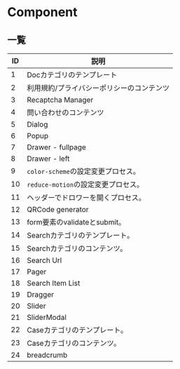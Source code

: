 # Component

## 一覧
| ID | 説明 |
| -- | -- |
| 1 | Docカテゴリのテンプレート |
| 2 | 利用規約/プライバシーポリシーのコンテンツ |
| 3 | Recaptcha Manager |
| 4 | 問い合わせのコンテンツ |
| 5 | Dialog |
| 6 | Popup |
| 7 | Drawer - fullpage |
| 8 | Drawer - left |
| 9 | `color-scheme`の設定変更プロセス。 |
| 10 | `reduce-motion`の設定変更プロセス。 |
| 11 | ヘッダーでドロワーを開くプロセス。 |
| 12 | QRCode generator |
| 13 | form要素のvalidateとsubmit。 |
| 14 | Searchカテゴリのテンプレート。 |
| 15 | Searchカテゴリのコンテンツ。 |
| 16 | Search Url |
| 17 | Pager |
| 18 | Search Item List |
| 19 | Dragger |
| 20 | Slider |
| 21 | SliderModal |
| 22 | Caseカテゴリのテンプレート。 |
| 23 | Caseカテゴリのコンテンツ。 |
| 24 | breadcrumb |
